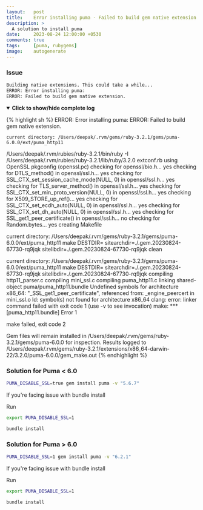 ```yaml
---
layout:   post
title:    Error installing puma - Failed to build gem native extension
description: >
  A solution to install puma
date:     2023-08-24 12:00:00 +0530
comments: true
tags:     [puma, rubygems]
image:    autogenerate
---
```


### Issue

```sh
Building native extensions. This could take a while...
ERROR: Error installing puma:
ERROR: Failed to build gem native extension.
```

<!--more-->

<details open>
<summary>
  <strong>Click to show/hide complete log</strong>
</summary>

{% highlight sh %}
ERROR:  Error installing puma:
	ERROR: Failed to build gem native extension.

    current directory: /Users/deepak/.rvm/gems/ruby-3.2.1/gems/puma-6.0.0/ext/puma_http11
/Users/deepak/.rvm/rubies/ruby-3.2.1/bin/ruby -I /Users/deepak/.rvm/rubies/ruby-3.2.1/lib/ruby/3.2.0 extconf.rb
using OpenSSL pkgconfig (openssl.pc)
checking for openssl/bio.h... yes
checking for DTLS_method() in openssl/ssl.h... yes
checking for SSL_CTX_set_session_cache_mode(NULL, 0) in openssl/ssl.h... yes
checking for TLS_server_method() in openssl/ssl.h... yes
checking for SSL_CTX_set_min_proto_version(NULL, 0) in openssl/ssl.h... yes
checking for X509_STORE_up_ref()... yes
checking for SSL_CTX_set_ecdh_auto(NULL, 0) in openssl/ssl.h... yes
checking for SSL_CTX_set_dh_auto(NULL, 0) in openssl/ssl.h... yes
checking for SSL_get1_peer_certificate() in openssl/ssl.h... no
checking for Random.bytes... yes
creating Makefile

current directory: /Users/deepak/.rvm/gems/ruby-3.2.1/gems/puma-6.0.0/ext/puma_http11
make DESTDIR\= sitearchdir\=./.gem.20230824-67730-rq9jqk sitelibdir\=./.gem.20230824-67730-rq9jqk clean

current directory: /Users/deepak/.rvm/gems/ruby-3.2.1/gems/puma-6.0.0/ext/puma_http11
make DESTDIR\= sitearchdir\=./.gem.20230824-67730-rq9jqk sitelibdir\=./.gem.20230824-67730-rq9jqk
compiling http11_parser.c
compiling mini_ssl.c
compiling puma_http11.c
linking shared-object puma/puma_http11.bundle
Undefined symbols for architecture x86_64:
  "_SSL_get1_peer_certificate", referenced from:
      _engine_peercert in mini_ssl.o
ld: symbol(s) not found for architecture x86_64
clang: error: linker command failed with exit code 1 (use -v to see invocation)
make: *** [puma_http11.bundle] Error 1

make failed, exit code 2

Gem files will remain installed in /Users/deepak/.rvm/gems/ruby-3.2.1/gems/puma-6.0.0 for inspection.
Results logged to /Users/deepak/.rvm/gems/ruby-3.2.1/extensions/x86_64-darwin-22/3.2.0/puma-6.0.0/gem_make.out
{% endhighlight %}
</details>

### Solution for Puma < 6.0

```sh
PUMA_DISABLE_SSL=true gem install puma -v "5.6.7"
```

If you're facing issue with bundle install

Run

```sh
export PUMA_DISABLE_SSL=1

bundle install
```

### Solution for Puma > 6.0

```sh
PUMA_DISABLE_SSL=1 gem install puma -v "6.2.1"
```

If you're facing issue with bundle install

Run

```sh
export PUMA_DISABLE_SSL=1

bundle install
```
